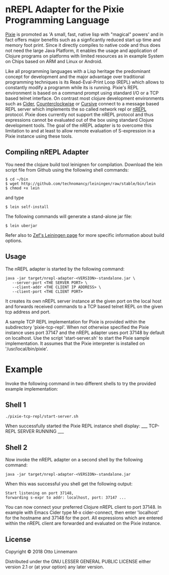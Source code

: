 # nREPL Adapter for the Pixie Programming Language

[Pixie](http://pixielang.org) is  promoted as 'A  small, fast, native  lisp with
"magical"  powers' and  in fact  offers major  benefits such  as a  signficantly
reduced  start up  time and  memory foot  print. Since  it directly  compiles to
native code and thus does not need the large Java Platform, it enables the usage
and application  of Clojure programs on  platforms with limited resources  as in
example System on Chips based on ARM and Linux or Android.

Like all programming languages with a  Lisp heritage the predominant concept for
development  and the  major  advantage over  traditional programming  techniques
is  its  Read-Eval-Print  Loop  (REPL)  which  allows  to  constantly  modify  a
programm while  its is running. Pixie's  REPL environment is based  on a command
prompt using  standard I/O  or a  TCP based telnet  interface. On  contrast most
clojure development environments  such as [Cider](https://cider.readthedocs.io),
[Counterclockwise](http://doc.ccw-ide.org) or [Cursive](https://cursive-ide.com/)
connect to  a message based REPL  server which implements the  so called network
repl  or  [nREPL](https://github.com/clojure/tools.nrepl) protocol.  Pixie  does
currently  not  support  the  nREPL  protocol and  thus  expressions  cannot  be
evaluated out of  the box using standard Clojure development  tools. The goal of
the nREPL adapter is to overcome this limitation to and at least to allow remote
evaluation of S-expression in a Pixie instance using these tools.


## Compiling nREPL Adapter

You need  the clojure build  tool leinignen  for compilation. Download  the lein
script file from Github using the following shell commands:

    $ cd ~/bin
    $ wget http://github.com/technomancy/leiningen/raw/stable/bin/lein
    $ chmod +x lein

and type

    $ lein self-install

The following commands will generate a stand-alone jar file:

    $ lein uberjar

Refer also to [Zef's Leiningen page](http://zef.me/2470/building-clojure-projects-with-leiningen)
for more specific information about build options.


## Usage

The nREPL adapter is started by the following command:

    java -jar target/nrepl-adapter-<VERSION>-standalone.jar \
       --server-port <THE SERVER PORT> \
       --client-addr <THE CLIENT IP ADDRESS> \
       --client-port <THE CLIENT PORT>

It creates its own nREPL server instance at the given port on the local host and
forwards received commands to  a TCP based telnet REPL on  the given tcp address
and port.

A sample TCP  REPL implementation for Pixie is provided  within the subdirectory
'pixie-tcp-repl'.  When not  otherwise specified  the Pixie  instance uses  port
37147 and  the nREPL adapter  uses port 37148 by  default on localhost.  Use the
script 'start-server.sh'  to start the  Pixie sample implementation.  It assumes
that the Pixie interpreter is installed on '/usr/local/bin/pixie'.


# Example

Invoke the following command in two different shells to try the provided example
implementation:

## Shell 1

    ./pixie-tcp-repl/start-server.sh

When successfully started the Pixie REPL instance shell display:
    ___ TCP-REPL SERVER RUNNING ___

## Shell 2

Now invoke the nREPL adapter on a second shell by the following command:

    java -jar target/nrepl-adapter-<VERSION>-standalone.jar

When this was successful you shell get the following output:

    Start listening on port 37148,
    forwarding s-expr to addr: localhost, port: 37147 ...

You  can now  connect your  preferred  Clojure nREPL  client to  port 37148.  In
example with Emacs Cider type M-x  cider-connect, then enter 'localhost' for the
hostname and  37148 for the port.  All expressions which are  entered within the
nREPL client are forwarded and evaluated on the Pixie instance.


## License

Copyright © 2018 Otto Linnemann

Distributed under  the GNU LESSER GENERAL  PUBLIC LICENSE either version  2.1 or
(at your option) any later version.
